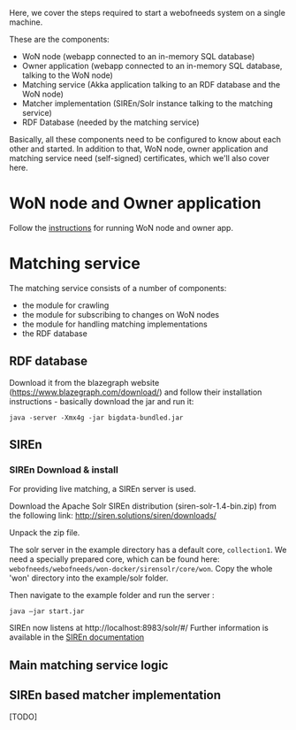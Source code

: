 Here, we cover the steps required to start a webofneeds system on a single machine.

These are the components:
* WoN node (webapp connected to an in-memory SQL database)
* Owner application (webapp connected to an in-memory SQL database, talking to the WoN node)
* Matching service (Akka application talking to an RDF database and the WoN node)
* Matcher implementation (SIREn/Solr instance talking to the matching service)
* RDF Database (needed by the matching service)

Basically, all these components need to be configured to know about each other and started. In addition to that, WoN node, owner application and matching service need (self-signed) certificates, which we'll also cover here.

# WoN node and Owner application
Follow the [instructions](https://github.com/researchstudio-sat/webofneeds/wiki/setting-up-the-web-apps) for running WoN node and owner app.

# Matching service
The matching service consists of a number of components: 
* the module for crawling 
* the module for subscribing to changes on WoN nodes
* the module for handling matching implementations
* the RDF database

## RDF database
Download it from the blazegraph website (https://www.blazegraph.com/download/) and follow their installation instructions - basically download the jar and run it:
```
java -server -Xmx4g -jar bigdata-bundled.jar
```
## SIREn
### SIREn Download & install
For providing live matching, a SIREn server is used.

Download the Apache Solr SIREn distribution (siren-solr-1.4-bin.zip) from the following link:
http://siren.solutions/siren/downloads/

Unpack the zip file.

The solr server in the example directory has a default core, `collection1`.
We need a specially prepared core, which can be found here:
`webofneeds/webofneeds/won-docker/sirensolr/core/won`. Copy the whole 'won' directory into the example/solr folder.

Then navigate to the example folder and run the server : 
```
java –jar start.jar 
```
SIREn now listens at http://localhost:8983/solr/#/
Further information is available in the [SIREn documentation](http://siren.solutions/manual/solr-getting-started.html)

## Main matching service logic

## SIREn based matcher implementation



[TODO]
